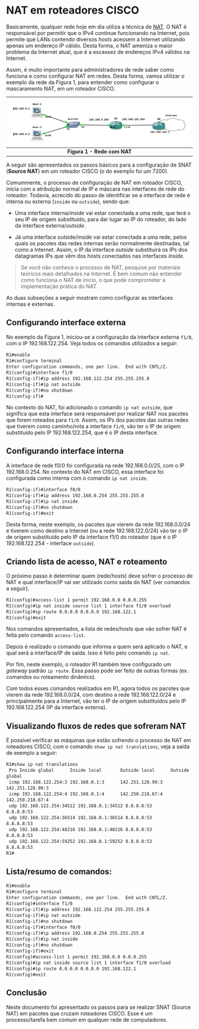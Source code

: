 # NAT em roteadores CISCO

Basicamente, qualquer rede hoje em dia utiliza a técnica de [NAT](https://pt.wikipedia.org/wiki/Network_address_translation). O NAT é responsável por permitir que o IPv4 continue funcionando na Internet, pois permite que LANs contendo diversos *hosts* acessem a Internet utilizando apenas um endereço IP válido. Desta forma, o NAT ameniza o maior problema da Internet atual, que é a escassez de endereços IPv4 válidos na Internet.

Assim, é muito importante para administradores de rede saber como funciona e como configurar NAT em redes. Desta forma, vamos utilizar o exemplo da rede da Figura 1, para entender como configurar o mascaramento NAT, em um roteador CISCO.


| ![dhcp1](imagens/nat1.png) |
|:--:|
| **Figura 1 - Rede com NAT** |


A seguir são apresentados os passos básicos para a configuração de SNAT (**Source NAT**) em um roteador CISCO (o do exempĺo foi um 7200).

Comummente, o processo de configuração de NAT em roteador CISCO, inicia com a atribuição normal de IP e máscara nas interfaces de rede do roteador. Todavia, acrecido do passo de identificar se a interface de rede é interna ou externa (``inside`` ou ``outside``), sendo que:

* Uma interface interna/*inside* vai estar conectada a uma rede, que terá o seu IP de origem substituído, para dar lugar ao IP do roteador, do lado da interface externa/*outside*.

* Já uma interface outside/inside vai estar conectada a uma rede, pelos quais os pacotes das redes internas serão normalmente destinadas, tal como a Internet. Assim, o IP da interface *outside* substituirá os IPs dos datagramas IPs que vêm dos hosts conectados nas interfaces *inside*.

> Se você não conhece o processo de NAT, pesquise por materiais teóricos mais detalhados na Internet. É bem comum não entender como funciona o NAT de inicio, o que pode comprometer a implementação prática do NAT.

As duas subseções a seguir mostram como configurar as interfaces internas e externas.

## Configurando interface externa

No exemplo da Figura 1, iniciou-se a configuração da interface externa ``f1/0``, com o IP 192.168.122.254. Veja todos os comandos utilizados a seguir:


```console
R1#enable
R1#configure terminal
Enter configuration commands, one per line.  End with CNTL/Z.
R1(config)#interface f1/0
R1(config-if)#ip address 192.168.122.254 255.255.255.0
R1(config-if)#ip nat outside
R1(config-if)#no shutdown
R1(config-if)#
```
No contexto do NAT, foi adicionado o comando ``ip nat outside``, que significa que esta interface será responsável por realizar NAT nos pacotes que forem roteados para ``f1/0``. Assim, os IPs dos pacotes das outras redes que tiverem como caminho/rota a interface ``f1/0``, vão ter o IP de origem substituído pelo IP 192.168.122.254, que é o IP desta interface.

## Configurando interface interna

A interface de rede f0/0 foi configurada na rede 192.168.0.0/25, com o IP 192.168.0.254. No contexto do NAT em CISCO, essa interface foi configurada como interna com o comando ``ip nat inside``.
```console
R1(config-if)#interface f0/0
R1(config-if)#ip address 192.168.0.254 255.255.255.0
R1(config-if)#ip nat inside
R1(config-if)#no shutdown
R1(config-if)#exit
```

Desta forma, neste exemplo, os pacotes que vierem da rede 192.168.0.0/24 e tiverem como destino a Internet (ou a rede 192.168.122.0/24) vão ter o IP de origem substituído pelo IP da interface f1/0 do roteador (que é o IP 192.168.122.254 - interface ``outside``).



## Criando lista de acesso, NAT e roteamento

O próximo passo é determinar quem (rede/*hosts*) deve sofrer o processo de NAT e qual interface/IP vai ser utilizado como saída do NAT (ver comandos a seguir).

```console
R1(config)#access-list 1 permit 192.168.0.0 0.0.0.255
R1(config)#ip nat inside source list 1 interface f1/0 overload
R1(config)#ip route 0.0.0.0 0.0.0.0 192.168.122.1
R1(config)#exit
```
Nos comandos apresentados, a lista de redes/*hosts* que vão sofrer NAT é feita pelo comando ``access-list``.

Depois é realizado o comando que informa a quem será aplicado o NAT, e qual será a interface/IP de saída. Isso é feito pelo comando ``ip nat``.


Por fim, neste exemplo, o roteador R1 também teve configurado um *gateway* padrão ``ip route``. Essa passo pode ser feito de outras formas (ex. comandos ou roteamento dinâmico).

Com todos esses comandos realizados em R1, agora todos os pacotes que vierem da rede 192.168.0.0/24, com destino a rede 192.168.122.0/24 e principalmente para a Internet, vão ter o IP de origem substituídos pelo IP 192.168.122.254 (IP da interface externa).


## Visualizando fluxos de redes que sofreram NAT

É possível verificar as máquinas que estão sofrendo o processo de NAT em roteadores CISCO, com o comando ``show ip nat translations``, veja a saída de exemplo a seguir:

```console
R1#show ip nat translations
 Pro Inside global      Inside local       Outside local      Outside global
 icmp 192.168.122.254:3 192.168.0.1:3      142.251.128.99:3   142.251.128.99:3
 icmp 192.168.122.254:4 192.168.0.1:4      142.250.218.67:4   142.250.218.67:4
 udp 192.168.122.254:34512 192.168.0.1:34512 8.8.8.8:53       8.8.8.8:53
 udp 192.168.122.254:36514 192.168.0.1:36514 8.8.8.8:53       8.8.8.8:53
 udp 192.168.122.254:48216 192.168.0.1:48216 8.8.8.8:53       8.8.8.8:53
 udp 192.168.122.254:59252 192.168.0.1:59252 8.8.8.8:53       8.8.8.8:53
R1#
```

## Lista/resumo de comandos:

```console
R1#enable
R1#configure terminal
Enter configuration commands, one per line.  End with CNTL/Z.
R1(config)#interface f1/0
R1(config-if)#ip address 192.168.122.254 255.255.255.0
R1(config-if)#ip nat outside
R1(config-if)#no shutdown
R1(config-if)#interface f0/0
R1(config-if)#ip address 192.168.0.254 255.255.255.0
R1(config-if)#ip nat inside
R1(config-if)#no shutdown
R1(config-if)#exit
R1(config)#access-list 1 permit 192.168.0.0 0.0.0.255
R1(config)#ip nat inside source list 1 interface f1/0 overload
R1(config)#ip route 0.0.0.0 0.0.0.0 192.168.122.1
R1(config)#exit
```

## Conclusão

Neste documento foi apresentado os passos para se realizar SNAT (Source NAT) em pacotes que cruzam roteadores CISCO. Esse é um processo/tarefa bem comum em qualquer rede de computadores.
